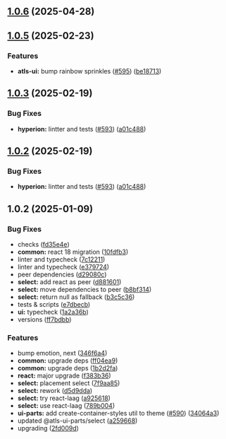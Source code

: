 

## [1.0.6](https://github.com/atls/hyperion/compare/@atls-ui-parts/select@1.0.5...@atls-ui-parts/select@1.0.6) (2025-04-28)






## [1.0.5](https://github.com/atls/hyperion/compare/@atls-ui-parts/select@1.0.3...@atls-ui-parts/select@1.0.5) (2025-02-23)


### Features


* **atls-ui:** bump rainbow sprinkles ([#595](https://github.com/atls/hyperion/issues/595)) ([be18713](https://github.com/atls/hyperion/commit/be1871351926c38605bbed4d7aa11a4759f80f3d))





## [1.0.3](https://github.com/atls/hyperion/compare/@atls-ui-parts/select@1.0.2...@atls-ui-parts/select@1.0.3) (2025-02-19)


### Bug Fixes


* **hyperion:** lintter and tests ([#593](https://github.com/atls/hyperion/issues/593)) ([a01c488](https://github.com/atls/hyperion/commit/a01c488064d6386f754aafd2eecb28a19396635e))





## [1.0.2](https://github.com/atls/hyperion/compare/@atls-ui-parts/select@1.0.2...@atls-ui-parts/select@1.0.2) (2025-02-19)


### Bug Fixes


* **hyperion:** lintter and tests ([#593](https://github.com/atls/hyperion/issues/593)) ([a01c488](https://github.com/atls/hyperion/commit/a01c488064d6386f754aafd2eecb28a19396635e))





## 1.0.2 (2025-01-09)


### Bug Fixes


* checks ([fd35e4e](https://github.com/atls/hyperion/commit/fd35e4e5ee760fed44fc51d0dfc1d3fffaa27a9c))
* **common:** react 18 migration ([10fdfb3](https://github.com/atls/hyperion/commit/10fdfb33f8bd5255ee29a03c52bd762d1fec029c))
* linter and typecheck ([7c12211](https://github.com/atls/hyperion/commit/7c122114184b40e9a06e6404489b23e0ba3ee5d4))
* linter and typecheck ([e379724](https://github.com/atls/hyperion/commit/e379724b7dbf3c8cba2b0b94647239b0b37c5fb8))
* peer dependencies ([d29080c](https://github.com/atls/hyperion/commit/d29080cb0950b04e65ab7755571e350d3450b4dd))
* **select:** add react as peer ([d881601](https://github.com/atls/hyperion/commit/d8816010165d96b1b5f4971c1944db5c9d5ea768))
* **select:** move dependencies to peer ([b8bf314](https://github.com/atls/hyperion/commit/b8bf3146b2ac046f00a616e8eb9fc38d7acbf869))
* **select:** return null as fallback ([b3c5c36](https://github.com/atls/hyperion/commit/b3c5c36d1c006a174934c06bc8b696c4b0c62e4d))
* tests & scripts ([e7dbecb](https://github.com/atls/hyperion/commit/e7dbecb12718ed243206a1ef92bbd4c45e026dbe))
* **ui:** typecheck ([1a2a36b](https://github.com/atls/hyperion/commit/1a2a36b8baeececd0b929dcdb94da3d38ae8ad1e))
* versions ([ff7bdbb](https://github.com/atls/hyperion/commit/ff7bdbb281c9f6e732b06461a0c633c8cc010e46))

### Features


* bump emotion, next ([346f6a4](https://github.com/atls/hyperion/commit/346f6a43978912f3be4b09031933ab2a572907b2))
* **common:** upgrade deps ([ff04ea9](https://github.com/atls/hyperion/commit/ff04ea97e10efa26d27a27c37337e5afc62e47bb))
* **common:** upgrade deps ([1b2d2fa](https://github.com/atls/hyperion/commit/1b2d2fac134ec0c834b9410dcf783d2a80278691))
* **react:** major upgrade ([f383b36](https://github.com/atls/hyperion/commit/f383b36618f9daa1b137b394de7a55a03bec25b4))
* **select:** placement select ([7f9aa85](https://github.com/atls/hyperion/commit/7f9aa85a7ea1ed3fd8d84aacce59fc55f3a156f4))
* **select:** rework ([d5d9dda](https://github.com/atls/hyperion/commit/d5d9ddaa865ea89a87e16b518412a0d7b2616ffe))
* **select:** try react-laag ([a925618](https://github.com/atls/hyperion/commit/a9256185eeee821da07f835600fc27ea731f214d))
* **select:** use react-laag ([789b004](https://github.com/atls/hyperion/commit/789b0045a52807f3a1057a012009cd0aa4d046df))
* **ui-parts:** add create-container-styles util to theme ([#590](https://github.com/atls/hyperion/issues/590)) ([34064a3](https://github.com/atls/hyperion/commit/34064a384192b781fd6d667857f568d4f42228a4))
* updated @atls-ui-parts/select ([a259668](https://github.com/atls/hyperion/commit/a259668922df119473b800d78fda0bd4b7bd47aa))
* upgrading ([2fd009d](https://github.com/atls/hyperion/commit/2fd009d9b9fcf0440e865f48ad8571adda170de6))


